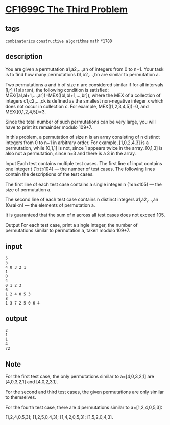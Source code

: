 # [CF1699C The Third Problem](https://codeforces.com/problemset/problem/1699/C)

## tags
`combinatorics` `constructive algorithms` `math` `*1700`

## description
You are given a permutation a1,a2,…,an of integers from 0 to n−1. Your task is to find how many permutations b1,b2,…,bn are similar to permutation a.

Two permutations a and b of size n are considered similar if for all intervals [l,r] (1≤l≤r≤n), the following condition is satisfied:
MEX([al,al+1,…,ar])=MEX([bl,bl+1,…,br]),
where the MEX of a collection of integers c1,c2,…,ck is defined as the smallest non-negative integer x which does not occur in collection c. For example, MEX([1,2,3,4,5])=0, and MEX([0,1,2,4,5])=3.

Since the total number of such permutations can be very large, you will have to print its remainder modulo 109+7.

In this problem, a permutation of size n is an array consisting of n distinct integers from 0 to n−1 in arbitrary order. For example, [1,0,2,4,3] is a permutation, while [0,1,1] is not, since 1 appears twice in the array. [0,1,3] is also not a permutation, since n=3 and there is a 3 in the array.

Input
Each test contains multiple test cases. The first line of input contains one integer t (1≤t≤104) — the number of test cases. The following lines contain the descriptions of the test cases.

The first line of each test case contains a single integer n (1≤n≤105) — the size of permutation a.

The second line of each test case contains n distinct integers a1,a2,…,an (0≤ai<n) — the elements of permutation a.

It is guaranteed that the sum of n across all test cases does not exceed 105.

Output
For each test case, print a single integer, the number of permutations similar to permutation a, taken modulo 109+7.


## input 
```
5
5
4 0 3 2 1
1
0
4
0 1 2 3
6
1 2 4 0 5 3
8
1 3 7 2 5 0 6 4
```


## output
```
2
1
1
4
72
```


## Note
For the first test case, the only permutations similar to a=[4,0,3,2,1] are [4,0,3,2,1] and [4,0,2,3,1].

For the second and third test cases, the given permutations are only similar to themselves.

For the fourth test case, there are 4 permutations similar to a=[1,2,4,0,5,3]:

[1,2,4,0,5,3];
[1,2,5,0,4,3];
[1,4,2,0,5,3];
[1,5,2,0,4,3].

